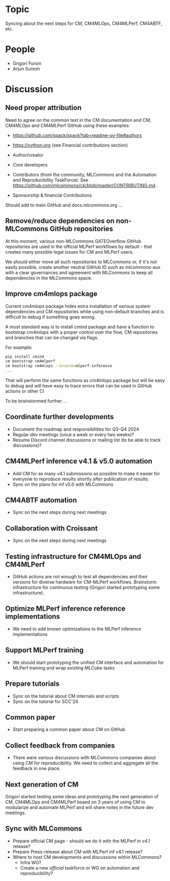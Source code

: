 # Topic

Syncing about the next steps for CM, CM4MLOps, CM4MLPerf, CM4ABTF, etc.

# People

* Grigori Fursin
* Arjun Suresh

# Discussion

## Need proper attribution

Need to agree on the common text in the CM documentation and CM, CM4MLOps and CM4MLPerf GitHub
using these examples:

* https://github.com/spack/spack?tab=readme-ov-file#authors
* https://cython.org (see Financial contributions section)

* Author/creator
* Core developers
* Contributors (from the community, MLCommons and the Automation and Reproducibility TaskForce):
  See https://github.com/mlcommons/ck/blob/master/CONTRIBUTING.md .
* Sponsorship & financial Contributions

Should add to main GitHub and docs.mlcommons.org ...

## Remove/reduce dependencies on non-MLCommons GitHub repositories

At this moment, various non-MLCommons GATEOverflow GitHub repositories are used 
in the official MLPerf workflows by default - that creates many possible legal issues
for CM and MLPerf users.

We should either move all such repositories to MLCommons 
or, if it's not easily possible, create another neutral GitHub ID 
such as mlcommons-aux with a clear governances and agreement
with MLCommons to keep all dependencies in the MLCommons space.

## Improve cm4mlops package

Current cm4mlops package hides extra installation of various system dependencies 
and CM repositories while using non-default branches and is difficult to debug if something goes wrong.

A most standard way is to install cmind package and have a function to bootstrap cm4mlops
with a proper control over the flow, CM repositories and branches that can be changed via flags.

For example:
```bash
pip install cmind
cm bootstrap cm4mlperf
cm bootstrap cm4mlops --branch=mlperf-inference
...
```

That will perform the same functions as cm4mlops package but will be easy to debug and will have easy to trace errors
that can be used in GitHub actions or other CI

To be brainstormed further ...

## Coordinate further developments

* Document the roadmap and responsibilities for Q3-Q4 2024
* Regular dev meetings (once a week or every two weeks)?
* Resume Discord channel discussions or mailing list (to be able to track discussions)?

## CM4MLPerf inference v4.1 & v5.0 automation

* Add CM for as many v4.1 submissions as possible to make it easier for everyone to reproduce results shortly after publication of results.
* Sync on the plans for inf v5.0 with MLCommons

## CM4ABTF automation

* Sync on the next steps during next meetings

## Collaboration with Croissant

* Sync on the next steps during next meetings

## Testing infrastructure for CM4MLOps and CM4MLPerf

* GitHub actions are not enough to test all dependencies and their versions for diverse hardware for CM-MLPerf workflows.
  Brainstorm infrastructure for continuous testing (Grigori started prototyping some infrastructure).

## Optimize MLPerf inference reference implementations

* We need to add known optimizations to the MLPerf inference implementations

## Support MLPerf training

* We should start prototyping the unified CM interface and automation for MLPerf training and wrap existing MLCube tasks

## Prepare tutorials

* Sync on the tutorial about CM internals and scripts
* Sync on the tutorial for SCC'24

## Common paper

* Start preparing a common paper about CM on GitHub 

## Collect feedback from companies

* There were various discussions with MLCommons companies about using CM for reproducibility.
  We need to collect and aggregate all the feedback in one place.

## Next generation of CM

Grigori started testing some ideas and prototyping the next generation of CM, CM4MLOps and CM4MLPerf 
bsaed on 3 years of using CM to modularize and automate MLPerf and will share notes in the future dev meetings.

## Sync with MLCommons

* Prepare official CM page - should we do it with the MLPerf in v4.1 release?
* Prepare Press-release about CM with MLPerf inf v4.1 release?
* Where to host CM developments and discussions within MLCommons?
  * Infra WG?
  * Create a new *official* taskforce or WG on automation and reproducibility?


